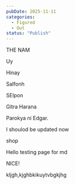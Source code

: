 ```yaml
---
pubDate: 2025-11-11
categories:
  - Figured
  - Out
status: "Publish"
---
```

THE NAM

Uy

Hinay

Salfonh

SElpon

Gitra Harana

Parokya ni Edgar.

I shoulod be updated now

shop

Hello testing page for md


NICE!


kljgh,kjghbkikuytvbgkjhg
